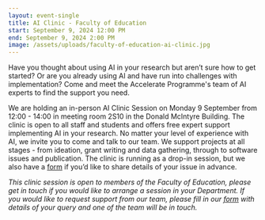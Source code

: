 ```yaml
---
layout: event-single
title: AI Clinic - Faculty of Education
start: September 9, 2024 12:00 PM
end: September 9, 2024 2:00 PM
image: /assets/uploads/faculty-of-education-ai-clinic.jpg
---
```

Have you thought about using AI in your research but aren’t sure how to get started? Or are you already using AI and have run into challenges with implementation? Come and meet the Accelerate Programme's team of AI experts to find the support you need. 

We are holding an in-person AI Clinic Session on Monday 9 September from 12:00 - 14:00 in meeting room 2S10 in the Donald McIntyre Building. The clinic is open to all staff and students and offers free expert support implementing AI in your research. No matter your level of experience with AI, we invite you to come and talk to our team. We support projects at all stages - from ideation, grant writing and data gathering, through to software issues and publication. The clinic is running as a drop-in session, but we also have a [form](https://forms.office.com/Pages/ResponsePage.aspx?id=RQSlSfq9eUut41R7TzmG6SaVOxbmBOdAg9GzbnrB5IRUNDhIUjNCRkI0SjFaV1Y2VDRTR1pPWTNKOS4u) if you’d like to share details of your issue in advance. 

*T﻿his clinic session is open to members of the Faculty of Education, please get in touch if you would like to arrange a session in your Department. If you would like to request support from our team, please fill in our [form](https://forms.office.com/Pages/ResponsePage.aspx?id=RQSlSfq9eUut41R7TzmG6SaVOxbmBOdAg9GzbnrB5IRUNDhIUjNCRkI0SjFaV1Y2VDRTR1pPWTNKOS4u) with details of your query and one of the team will be in touch.*